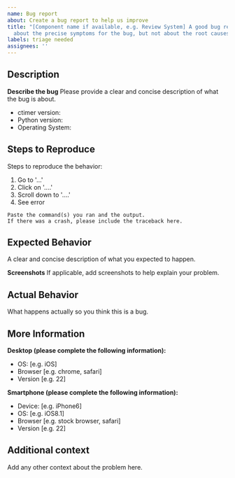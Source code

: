 ```yaml
---
name: Bug report
about: Create a bug report to help us improve
title: "[Component name if available, e.g. Review System] A good bug report title tells us
  about the precise symptoms for the bug, but not about the root causes."
labels: triage needed
assignees: ''
---
```



## Description
**Describe the bug**
Please provide a clear and concise description of what the bug is about.

* ctimer version:
* Python version:
* Operating System:

## Steps to Reproduce
Steps to reproduce the behavior:
1. Go to '...'
2. Click on '....'
3. Scroll down to '....'
4. See error

```
Paste the command(s) you ran and the output.
If there was a crash, please include the traceback here.
```

## Expected Behavior
A clear and concise description of what you expected to happen.

**Screenshots**
If applicable, add screenshots to help explain your problem.

## Actual Behavior
What happens actually so you think this is a bug.

## More Information
**Desktop (please complete the following information):**
 - OS: [e.g. iOS]
 - Browser [e.g. chrome, safari]
 - Version [e.g. 22]

**Smartphone (please complete the following information):**
 - Device: [e.g. iPhone6]
 - OS: [e.g. iOS8.1]
 - Browser [e.g. stock browser, safari]
 - Version [e.g. 22]

## Additional context
Add any other context about the problem here.
